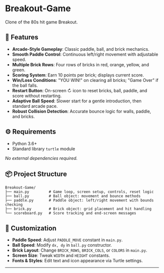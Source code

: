 # Breakout-Game
Clone of the 80s hit game Breakout.

## 🚀 Features

- **Arcade-Style Gameplay**: Classic paddle, ball, and brick mechanics.
- **Smooth Paddle Control**: Continuous left/right movement with adjustable speed.
- **Multiple Brick Rows**: Four rows of bricks in red, orange, yellow, and green.
- **Scoring System**: Earn 10 points per brick; displays current score.
- **Win/Loss Conditions**: "YOU WIN!" on clearing all bricks; "Game Over" if the ball falls.
- **Restart Button**: On-screen ↻ icon to reset bricks, ball, paddle, and score without restarting.
- **Adaptive Ball Speed**: Slower start for a gentle introduction, then standard arcade pace.
- **Robust Collision Detection**: Accurate bounce logic for walls, paddle, and bricks.

## ⚙️ Requirements

- Python 3.6+
- Standard library `turtle` module

_No external dependencies required._

## 📦 Project Structure

```
Breakout-Game/
├── main.py         # Game loop, screen setup, controls, reset logic
├── ball.py         # Ball object: movement and bounce methods
├── paddle.py       # Paddle object: left/right movement with bounds checking
├── brick.py        # Brick object: grid placement and hit handling
└── scoreboard.py   # Score tracking and end-screen messages
```

## 🎨 Customization

- **Paddle Speed**: Adjust `PADDLE_MOVE` constant in `main.py`.
- **Ball Speed**: Modify `dx, dy` in `ball.py` constructor.
- **Brick Layout**: Change `BRICK_ROWS`, `BRICK_COLS`, or `COLORS` in `main.py`.
- **Screen Size**: Tweak `WIDTH` and `HEIGHT` constants.
- **Fonts & Styles**: Edit text and icon appearance via Turtle settings.

---


